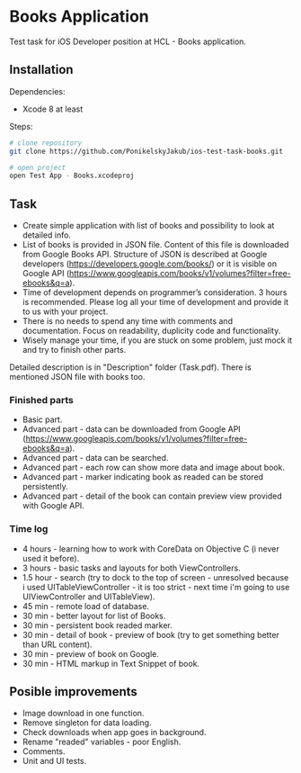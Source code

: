# Books Application
Test task for iOS Developer position at HCL - Books application.

## Installation

Dependencies:
 - Xcode 8 at least

Steps:

```bash
# clone repository
git clone https://github.com/PonikelskyJakub/ios-test-task-books.git

# open project
open Test App - Books.xcodeproj
```

## Task
- Create simple application with list of books and possibility to look at detailed info.
- List of books is provided in JSON file. Content of this file is downloaded from Google Books API. Structure of JSON is described at Google developers (https://developers.google.com/books/) or it is visible on Google API (https://www.googleapis.com/books/v1/volumes?filter=free-ebooks&q=a).
- Time of development depends on programmer’s consideration. 3 hours is recommended. Please log all your time of development and provide it to us with your project.
- There is no needs to spend any time with comments and documentation. Focus on readability, duplicity code and functionality.
- Wisely manage your time, if you are stuck on some problem, just mock it and try to finish other parts.

Detailed description is in "Description" folder (Task.pdf). 
There is mentioned JSON file with books too.

### Finished parts
- Basic part.
- Advanced part - data can be downloaded from Google API (https://www.googleapis.com/books/v1/volumes?filter=free-ebooks&q=a).
- Advanced part - data can be searched.
- Advanced part - each row can show more data and image about book.
- Advanced part - marker indicating book as readed can be stored persistently.
- Advanced part - detail of the book can contain preview view provided with Google API.

### Time log
- 4 hours - learning how to work with CoreData on Objective C (i never used it before).
- 3 hours - basic tasks and layouts for both ViewControllers.
- 1.5 hour - search (try to dock to the top of screen - unresolved because i used UITableViewController - it is too strict - next time i'm going to use UIViewController and UITableView).
- 45 min - remote load of database.
- 30 min - better layout for list of Books.
- 30 min - persistent book readed marker.
- 30 min - detail of book - preview of book (try to get something better than URL content).
- 30 min - preview of book on Google.
- 30 min - HTML markup in Text Snippet of book.

## Posible improvements
- Image download in one function.
- Remove singleton for data loading.
- Check downloads when app goes in background.
- Rename "readed" variables - poor English.
- Comments.
- Unit and UI tests.
